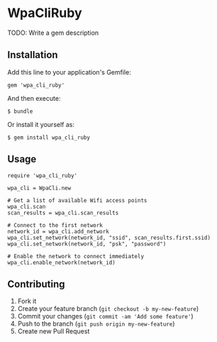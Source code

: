 # WpaCliRuby

TODO: Write a gem description

## Installation

Add this line to your application's Gemfile:

    gem 'wpa_cli_ruby'

And then execute:

    $ bundle

Or install it yourself as:

    $ gem install wpa_cli_ruby

## Usage

    require 'wpa_cli_ruby'

    wpa_cli = WpaCli.new

    # Get a list of available Wifi access points
    wpa_cli.scan
    scan_results = wpa_cli.scan_results

    # Connect to the first network
    network_id = wpa_cli.add_network
    wpa_cli.set_network(network_id, "ssid", scan_results.first.ssid)
    wpa_cli.set_network(network_id, "psk", "password")

    # Enable the network to connect immediately
    wpa_cli.enable_network(network_id)

## Contributing

1. Fork it
2. Create your feature branch (`git checkout -b my-new-feature`)
3. Commit your changes (`git commit -am 'Add some feature'`)
4. Push to the branch (`git push origin my-new-feature`)
5. Create new Pull Request
